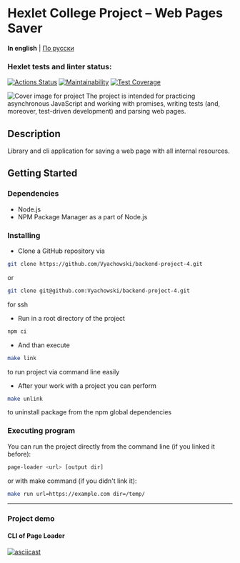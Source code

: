 # Hexlet College Project – Web Pages Saver

**In english** | [По русски](README_ru.md)

### Hexlet tests and linter status:
[![Actions Status](https://github.com/Vyachowski/backend-project-4/actions/workflows/hexlet-check.yml/badge.svg)](https://github.com/Vyachowski/backend-project-4/actions)
[![Maintainability](https://api.codeclimate.com/v1/badges/6466423d05eea596cd5d/maintainability)](https://codeclimate.com/github/Vyachowski/backend-project-4/maintainability)
[![Test Coverage](https://api.codeclimate.com/v1/badges/6466423d05eea596cd5d/test_coverage)](https://codeclimate.com/github/Vyachowski/backend-project-4/test_coverage)

![Cover image for project](cover.png)
The project is intended for practicing asynchronous JavaScript and working with promises, writing tests (and, moreover, test-driven development) and parsing web pages.

## Description

Library and cli application for saving a web page with all internal resources.

## Getting Started

### Dependencies

* Node.js
* NPM Package Manager as a part of Node.js

### Installing

* Clone a GitHub repository via

```sh
git clone https://github.com/Vyachowski/backend-project-4.git
```

or

```sh
git clone git@github.com:Vyachowski/backend-project-4.git
```
for ssh
* Run in a root directory of the project
```sh
npm ci
```
* And than execute
```sh
make link
```
to run project via command line easily
* After your work with a project you can perform
```sh
make unlink
```
to uninstall package from the npm global dependencies

### Executing program

You can run the project directly from the command line (if you linked it before):
```sh
page-loader <url> [output dir]
```

or with make command (if you didn't link it):
```sh
make run url=https://example.com dir=/temp/
```

___

### Project demo

#### CLI of Page Loader

[![asciicast](https://asciinema.org/a/622629.svg)](https://asciinema.org/a/622629)
